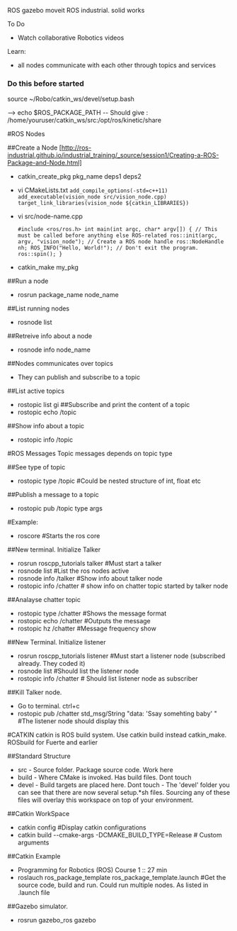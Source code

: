 ROS gazebo
moveit
ROS industrial. 
solid works


To Do
- Watch collaborative Robotics videos

Learn:

- all nodes communicate with each other through topics and services

### Do this before started
source ~/Robo/catkin_ws/devel/setup.bash

--> echo $ROS_PACKAGE_PATH -- Should give : /home/youruser/catkin_ws/src:/opt/ros/kinetic/share

#ROS Nodes

##Create a Node [http://ros-industrial.github.io/industrial_training/_source/session1/Creating-a-ROS-Package-and-Node.html]
- catkin_create_pkg pkg_name deps1 deps2
- vi CMakeLists.txt
	` add_compile_options(-std=c++11)
	 add_executable(vision_node src/vision_node.cpp)
	 target_link_libraries(vision_node ${catkin_LIBRARIES}) `

- vi src/node-name.cpp
	
	`#include <ros/ros.h>
	int main(int argc, char* argv[])
	{
	  // This must be called before anything else ROS-related
	  ros::init(argc, argv, "vision_node");
	  // Create a ROS node handle
	  ros::NodeHandle nh;
	  ROS_INFO("Hello, World!");
	  // Don't exit the program.
	  ros::spin();
	} `

- catkin_make my_pkg



##Run a node 
- rosrun package_name node_name

##List running nodes
- rosnode list

##Retreive info about a node
- rosnode info node_name

##Nodes communicates over topics
- They can publish and subscribe to a topic

##List active topics
- rostopic list
gi
##Subscribe and print the content of a topic
- rostopic echo  /topic

##Show info about a topic
- rostopic info /topic

#ROS Messages
Topic messages depends on topic type

##See type of topic
- rostopic type /topic  #Could be nested structure of int, float etc

##Publish a message to a topic
- rostopic pub /topic type args

#Example:
- roscore #Starts the ros core

##New terminal. Initialize Talker
- rosrun roscpp_tutorials talker #Must start a talker 
- rosnode list #List the ros nodes active
- rosnode info /talker #Show info about talker node
- rostopic info /chatter # show info on chatter topic started by talker node

##Analayse chatter topic
- rostopic type /chatter #Shows the message format
- rostopic echo /chatter #Outputs the message
- rostopic hz /chatter #Message frequency show

##New Terminal. Initialize listener
- rosrun roscpp_tutorials listener #Must start a listener node (subscribed already. They coded it)
- rosnode list #Should list the listener node
- rostopic info /chatter # Should list listener node as subscriber

##Kill Talker node.
- Go to terminal. ctrl+c
- rostopic pub /chatter std_msg/String 
	"data: 'Ssay somehting baby' "  #The listener node should display this

#CATKIN
catkin is ROS build system. Use catkin build instead catkin_make. ROSbuild for Fuerte and earlier

##Standard Structure
- src - Source folder. Package source code. Work here
- build - Where CMake is invoked. Has build files. Dont touch
- devel - Build targets are placed here. Dont touch
		- The 'devel' folder you can see that there are now several setup.*sh files. Sourcing any of these files will overlay this workspace on top of your environment.


##Catkin WorkSpace
- catkin config  #Display catkin configurations
- catkin build --cmake-args -DCMAKE_BUILD_TYPE=Release # Custom arguments

##Catkin Example
- Programming for Robotics (ROS) Course 1 :: 27 min
- roslauch ros_package_template ros_package_template.launch #Get the source code, build and run. Could run multiple nodes. As listed in .launch file

##Gazebo simulator.
- rosrun gazebo_ros gazebo

